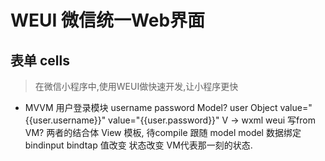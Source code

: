 # WEUI 微信统一Web界面

## 表单  cells
> 在微信小程序中,使用WEUI做快速开发,让小程序更快
- MVVM 
    用户登录模块
    username password
    Model?  user Object
    value="{{user.username}}"
    value="{{user.password}}"
    V -> wxml    weui 写from
    VM? 两者的结合体  View 模板, 待compile 跟随 model
    model 数据绑定 bindinput  bindtap 值改变  状态改变
    VM代表那一刻的状态.
    